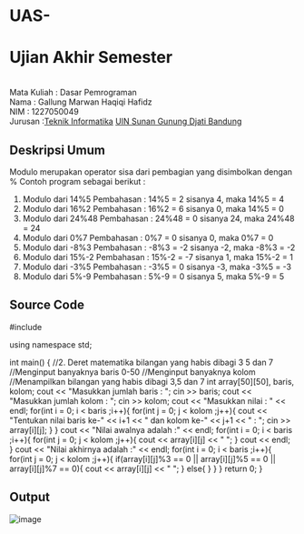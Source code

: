 # UAS-
# Ujian Akhir Semester 
<br>Mata Kuliah 	: Dasar Pemrograman
<br> Nama		: Gallung Marwan Haqiqi Hafidz
<br>NIM		:	1227050049
<br>Jurusan		:[Teknik Informatika](http://if.uinsgd.ac.id/) [UIN Sunan Gunung Djati Bandung](https://uinsgd.ac.id/) 

## Deskripsi Umum
Modulo merupakan operator sisa dari pembagian yang disimbolkan dengan % 
Contoh program sebagai berikut :
1) Modulo dari 14%5
Pembahasan : 14%5 = 2 sisanya 4, maka 14%5 = 4
2) Modulo dari 16%2
Pembahasan : 16%2 = 6 sisanya 0, maka 14%5 = 0
3) Modulo dari 24%48
Pembahasan : 24%48 = 0 sisanya 24, maka 24%48 = 24
4) Modulo dari 0%7
Pembahasan : 0%7 = 0 sisanya 0, maka 0%7 = 0
5) Modulo dari -8%3
Pembahasan : -8%3 = -2 sisanya -2, maka -8%3 = -2
6) Modulo dari 15%-2
Pembahasan : 15%-2 = -7 sisanya 1, maka 15%-2 = 1
7) Modulo dari -3%5
Pembahasan : -3%5 = 0 sisanya -3, maka -3%5 = -3
8) Modulo dari 5%-9
Pembahasan : 5%-9 = 0 sisanya 5, maka 5%-9 = 5

## Source Code
#include <iostream>

using namespace std;

int main()
{
     //2. Deret matematika bilangan yang habis dibagi 3 5 dan 7
    //Menginput banyaknya baris 0-50
    //Menginput banyaknya kolom
    //Menampilkan bilangan yang habis dibagi 3,5 dan 7
    int array[50][50], baris, kolom;
    cout << "Masukkan jumlah baris : ";
	cin >> baris;
    cout << "Masukkan jumlah kolom : ";
	cin >> kolom;
    cout << "Masukkan nilai : " << endl;
    for(int i = 0; i < baris ;i++){
        for(int j = 0; j < kolom ;j++){
            cout << "Tentukan nilai baris ke-" << i+1 << " dan kolom ke-" << j+1 << " : ";
            cin >> array[i][j];
        }
    }
    cout << "Nilai awalnya adalah :" << endl;
    for(int i = 0; i < baris ;i++){
        for(int j = 0; j < kolom ;j++){
            cout << array[i][j] << " ";
        }
        cout << endl;
    }
    cout << "Nilai akhirnya adalah :" << endl;
    for(int i = 0; i < baris ;i++){
            for(int j = 0; j < kolom ;j++){
                if(array[i][j]%3 == 0 || array[i][j]%5 == 0 || array[i][j]%7 == 0){
                    cout << array[i][j] << " ";
                }
                else{
                }
            }
    }
    return 0;
}

## Output
![image](https://user-images.githubusercontent.com/121102747/208852668-71e7e1b9-edb8-4291-b0dc-ec10f1a31e80.png)
